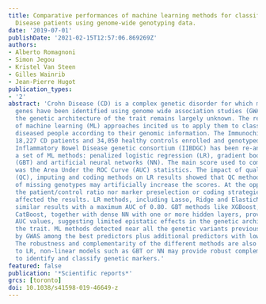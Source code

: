 ```yaml
---
title: Comparative performances of machine learning methods for classifying Crohn
  Disease patients using genome-wide genotyping data.
date: '2019-07-01'
publishDate: '2021-02-15T12:57:06.869269Z'
authors:
- Alberto Romagnoni
- Simon Jegou
- Kristel Van Steen
- Gilles Wainrib
- Jean-Pierre Hugot
publication_types:
- '2'
abstract: 'Crohn Disease (CD) is a complex genetic disorder for which more than 140
  genes have been identified using genome wide association studies (GWAS). However,
  the genetic architecture of the trait remains largely unknown. The recent development
  of machine learning (ML) approaches incited us to apply them to classify healthy  and
  diseased people according to their genomic information. The Immunochip dataset containing
  18,227 CD patients and 34,050 healthy controls enrolled and genotyped by the international
  Inflammatory Bowel Disease genetic consortium (IIBDGC) has been re-analyzed using
  a set of ML methods: penalized logistic regression (LR), gradient boosted trees
  (GBT) and artificial neural networks (NN). The main score used to compare the methods
  was the Area Under the ROC Curve (AUC) statistics. The impact of quality control
  (QC), imputing and coding methods on LR results showed that QC methods and imputation
  of missing genotypes may artificially increase the scores. At the opposite, neither
  the patient/control ratio nor marker preselection or coding strategies significantly
  affected the results. LR methods, including Lasso, Ridge and ElasticNet provided
  similar results with a maximum AUC of 0.80. GBT methods like XGBoost, LightGBM and
  CatBoost, together with dense NN with one or more hidden layers, provided similar
  AUC values, suggesting limited epistatic effects in the genetic architecture of
  the trait. ML methods detected near all the genetic variants previously identified
  by GWAS among the best predictors plus additional predictors with lower effects.
  The robustness and complementarity of the different methods are also studied. Compared
  to LR, non-linear models such as GBT or NN may provide robust complementary approaches
  to identify and classify genetic markers.'
featured: false
publication: '*Scientific reports*'
grcs: [toronto]
doi: 10.1038/s41598-019-46649-z
---
```


